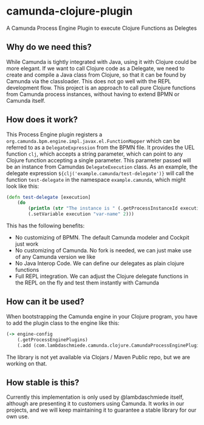 # camunda-clojure-plugin
A Camunda Process Engine Plugin to execute Clojure Functions as Delegtes

## Why do we need this?
While Camunda is tightly integrated with Java, using it with Clojure could be more elegant. If we want to call Clojure code as a Delegate, we need to create and compile a Java class from Clojure, so that it can be found by Camunda via the classloader. This does not go well with the REPL development flow. This project is an approach to call pure Clojure functions from Camunda process instances, without having to extend BPMN or Camunda itself.

## How does it work?
This Process Engine plugin registers a `org.camunda.bpm.engine.impl.javax.el.FunctionMapper` which can be referred to as a `DelegateExpression` from the BPMN file. It provides the UEL function `clj`, which accepts a string parameter, which can point to any Clojure function accepting a single parameter. This parameter passed will be an instance from Camundas `DelegateExecution` class. As an example, the delegate expression `${clj('example.camunda/test-delegate')}` will call the function `test-delegate` in the namespace `example.camunda`, which might look like this:

```clojure
(defn test-delegate [execution]
    (do
        (println (str "The instance is " (.getProcessInstanceId execution)))
        (.setVariable execution "var-name" 2)))
```

This has the following benefits:
* No customizing of BPMN. The default Camunda modeler and Cockpit just work
* No customizing of Camunda. No fork is needed, we can just make use of any Camunda version we like 
* No Java Interop Code. We can define our delegates as plain clojure functions
* Full REPL integration. We can adjust the Clojure delegate functions in the REPL on the fly and test them instantly with Camunda

## How can it be used?
When bootstrapping the Camunda engine in your Clojure program, you have to add the plugin class to the engine like this: 

``` clojure
(-> engine-config
    (.getProcessEnginePlugins)
    (.add (com.lambdaschmiede.camunda.clojure.CamundaProcessEnginePlugin.)))
```

The library is not yet available via Clojars / Maven Public repo, but we are working on that.


## How stable is this? 
Currently this implementation is only used by @lambdaschmiede itself, although are presenting it to customers using Camunda. It works in our projects, and we will keep maintaining it to guarantee a stable library for our own use.

